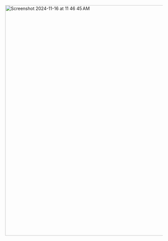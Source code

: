 
<img width="736" alt="Screenshot 2024-11-16 at 11 46 45 AM" src="https://github.com/user-attachments/assets/7e9e3cd2-d9a8-4d94-90dc-4db6bd58295b">
